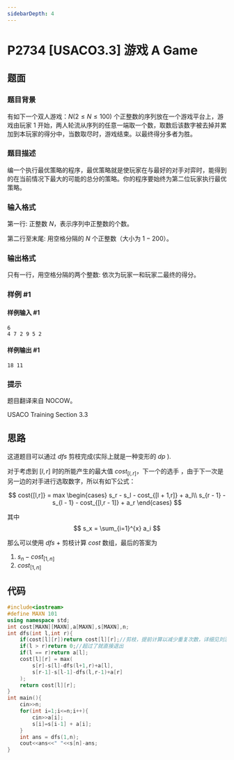 ```yaml
---
sidebarDepth: 4
---
```

# P2734 [USACO3.3] 游戏 A Game
## 题面
### 题目背景

有如下一个双人游戏：$N (2 \leq N \leq 100)$ 个正整数的序列放在一个游戏平台上，游戏由玩家 $1$ 开始，两人轮流从序列的任意一端取一个数，取数后该数字被去掉并累加到本玩家的得分中，当数取尽时，游戏结束。以最终得分多者为胜。

### 题目描述

编一个执行最优策略的程序，最优策略就是使玩家在与最好的对手对弈时，能得到的在当前情况下最大的可能的总分的策略。你的程序要始终为第二位玩家执行最优策略。

### 输入格式

第一行: 正整数 $N$，表示序列中正整数的个数。

第二行至末尾: 用空格分隔的 $N$ 个正整数（大小为 $1-200$）。

### 输出格式

只有一行，用空格分隔的两个整数: 依次为玩家一和玩家二最终的得分。

### 样例 #1

#### 样例输入 #1

```
6 
4 7 2 9 5 2
```

#### 样例输出 #1

```
18 11
```

### 提示

题目翻译来自 NOCOW。

USACO Training Section 3.3

## 思路

这道题目可以通过 $dfs$ 剪枝完成(实际上就是一种变形的 $dp$ ).

对于考虑到 $[l,r]$ 时的所能产生的最大值 $cost_{[l,r]}$，下一个的选手 ，由于下一次是另一边的对手进行选取数字，所以有如下公式：

$$
cost{[l,r]} = max
\begin{cases}
    s_r - s_l - cost_{[l + 1,r]} + a_l\\
    s_{r - 1} - s_{l - 1} - cost_{[l,r - 1]} + a_r
\end{cases}
$$

其中
$$
s_x = \sum_{i=1}^{x} a_i
$$

那么可以使用 $dfs$ + 剪枝计算 $cost$ 数组，最后的答案为
1. $s_n - cost_{[1,n]}$
2. $cost_{[1,n]}$

## 代码
```cpp
#include<iostream>
#define MAXN 101
using namespace std;
int cost[MAXN][MAXN],a[MAXN],s[MAXN],n;
int dfs(int l,int r){
	if(cost[l][r])return cost[l][r];//剪枝，提前计算以减少重复次数，详细见刘汝佳《算法竞赛，入门经典》 
	if(l > r)return 0;//超过了就直接退出 
	if(l == r)return a[l];
	cost[l][r] = max(
		s[r]-s[l]-dfs(l+1,r)+a[l],
		s[r-1]-s[l-1]-dfs(l,r-1)+a[r]
	);
	return cost[l][r];
} 
int main(){
	cin>>n;
	for(int i=1;i<=n;i++){
		cin>>a[i];
		s[i]=s[i-1] + a[i];
	}
	int ans = dfs(1,n);
	cout<<ans<<" "<<s[n]-ans;
}
```